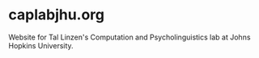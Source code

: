 # caplabjhu.org

Website for Tal Linzen's Computation and Psycholinguistics lab at Johns Hopkins University.
